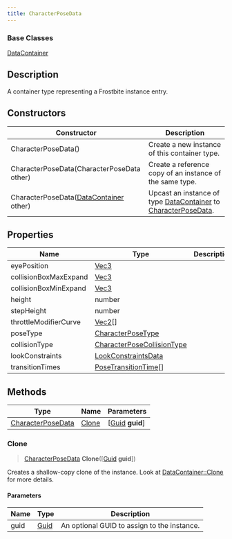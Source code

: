 ```yaml
---
title: CharacterPoseData
---
```

### Base Classes

[DataContainer](/vext/ref/shared/class/datacontainer)

## Description

A container type representing a Frostbite instance entry.

## Constructors

| Constructor                                                                  | Description                                                                                                               |
| ---------------------------------------------------------------------------- | ------------------------------------------------------------------------------------------------------------------------- |
| CharacterPoseData()                                                          | Create a new instance of this container type.                                                                             |
| CharacterPoseData(CharacterPoseData other)                                   | Create a reference copy of an instance of the same type.                                                                  |
| CharacterPoseData([DataContainer](/vext/ref/shared/class/datacontainer) other) | Upcast an instance of type [DataContainer](/vext/ref/shared/class/datacontainer) to [CharacterPoseData](/vext/ref/fb/characterposedata/). |

## Properties

| Name                  | Type                                                     | Description |
| --------------------- | -------------------------------------------------------- | ----------- |
| eyePosition           | [Vec3](/vext/ref/shared/class/vec3)                        |             |
| collisionBoxMaxExpand | [Vec3](/vext/ref/shared/class/vec3)                        |             |
| collisionBoxMinExpand | [Vec3](/vext/ref/shared/class/vec3)                        |             |
| height                | number                                                   |             |
| stepHeight            | number                                                   |             |
| throttleModifierCurve | [Vec2](/vext/ref/shared/class/vec2)\[\]                    |             |
| poseType              | [CharacterPoseType](/vext/ref/fb/characterposetype/)                   |             |
| collisionType         | [CharacterPoseCollisionType](/vext/ref/fb/characterposecollisiontype/) |             |
| lookConstraints       | [LookConstraintsData](/vext/ref/fb/lookconstraintsdata/)               |             |
| transitionTimes       | [PoseTransitionTime](/vext/ref/fb/posetransitiontime/)\[\]             |             |

## Methods

| Type                                   | Name            | Parameters                                     |
| -------------------------------------- | --------------- | ---------------------------------------------- |
| [CharacterPoseData](/vext/ref/fb/characterposedata/) | [Clone](#clone) | \[[Guid](/vext/ref/shared/class/guid) **guid**\] |

### Clone

> [CharacterPoseData](/vext/ref/fb/characterposedata/) **Clone**(\[[Guid](/vext/ref/shared/class/guid) **guid**\])

Creates a shallow-copy clone of the instance. Look at [DataContainer::Clone](/vext/ref/shared/class/datacontainer#clone) for more details.

#### Parameters

| Name | Type         | Description                                 |
| ---- | ------------ | ------------------------------------------- |
| guid | [Guid](/vext/ref/shared/class/guid/) | An optional GUID to assign to the instance. |
